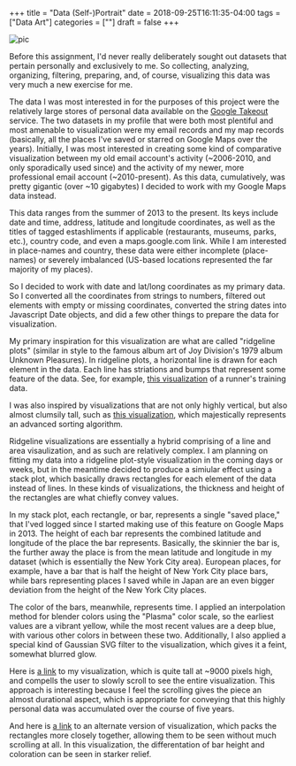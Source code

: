 +++
title = "Data (Self-)Portrait"
date = 2018-09-25T16:11:35-04:00
tags = ["Data Art"]
categories = [""]
draft = false
+++

![pic](/images/uploads/selfGif.gif)


Before this assignment, I'd never really deliberately sought out datasets that pertain personally and exclusively to me. So collecting, analyzing, organizing, filtering, preparing, and, of course, visualizing this data was very much a new exercise for me.

The data I was most interested in for the purposes of this project were the relatively large stores of personal data available on the [Google Takeout](https://en.wikipedia.org/wiki/Google_Takeout) service. The two datasets in my profile that were both most plentiful and most amenable to visualization were my email records and my map records (basically, all the places I've saved or starred on Google Maps over the years). Initially, I was most interested in creating some kind of comparative visualization between my old email account's activity (~2006-2010, and only sporadically used since) and the activity of my newer, more professional email account (~2010-present). As this data, cumulatively, was pretty gigantic (over ~10 gigabytes) I decided to work with my Google Maps data instead. 

This data ranges from the summer of 2013 to the present. Its keys include date and time, address, latitude and longitude coordinates, as well as the titles of tagged estashliments if applicable (restaurants, museums, parks, etc.), country code, and even a maps.google.com link. While I am interested in place-names and country, these data were either incomplete (place-names) or severely imbalanced (US-based locations represented the far majority of my places). 

So I decided to work with date and lat/long coordinates as my primary data. So I converted all the coordinates from strings to numbers, filtered out elements with empty or missing coordinates, converted the string dates into Javascript Date objects, and did a few other things to prepare the data for visualization.

My primary inspiration for this visualization are what are called "ridgeline plots" (similar in style to the famous album art of Joy Division's 1979 album Unknown Pleasures). In ridgeline plots, a horizontal line is drawn for each element in the data. Each line has striations and bumps that represent some feature of the data. See, for example, [this visualization](https://bl.ocks.org/pstuffa/1f2b6eeacd8500c2728a50872ba86b6f) of a runner's training data.

I was also inspired by visualizations that are not only highly vertical, but also almost clumsily tall, such as [this visualization](https://bl.ocks.org/mbostock/6dcc9a177065881b1bc4), which majestically represents an advanced sorting algorithm. 

Ridgeline visualizations are essentially a hybrid comprising of a line and area visaulization, and as such are relatively complex. I am planning on fitting my data into a ridgeline plot-style visualization in the coming days or weeks, but in the meantime decided to produce a simiular effect using a stack plot, which basically draws rectangles for each element of the data instead of lines. In these kinds of visualizations, the thickness and height of the rectangles are what chiefly convey values.

<!-- ![FullPic](/images/uploads/selfPortraitscreenShot.png) -->

In my stack plot, each rectangle, or bar, represents a single "saved place," that I'ved logged since I started making use of this feature on Google Maps in 2013. The height of each bar represents the combined latitude and longitude of the place the bar represents. Basically, the skinnier the bar is, the further away the place is from the mean latitude and longitude in my dataset (which is essentially the New York City area). European places, for example, have a bar that is half the height of New York City place bars, while bars representing places I saved while in Japan are an even bigger deviation from the height of the New York City places.

The color of the bars, meanwhile, represents time. I applied an interpolation method for blender colors using the "Plasma" color scale, so the earliest values are a vibrant yellow, while the most recent values are a deep blue, with various other colors in between these two. Additionally, I also applied a special kind of Gaussian SVG filter to the visualization, which gives it a feint, somewhat blurred glow.

Here is [a link](https://michaeljblum.github.io/SelfPortrait/) to my visualization, which is quite tall at ~9000 pixels high, and compells the user to slowly scroll to see the entire visualization. This approach is interesting because I feel the scrolling gives the piece an almost durational aspect, which is appropriate for conveying that this highly personal data was accumulated over the course of five years.

And here is [a link](https://michaeljblum.github.io/BandingPortrait/index.html) to an alternate version of visualization, which packs the rectangles more closely together, allowing them to be seen without much scrolling at all. In this visualization, the differentation of bar height and coloration can be seen in starker relief. 


